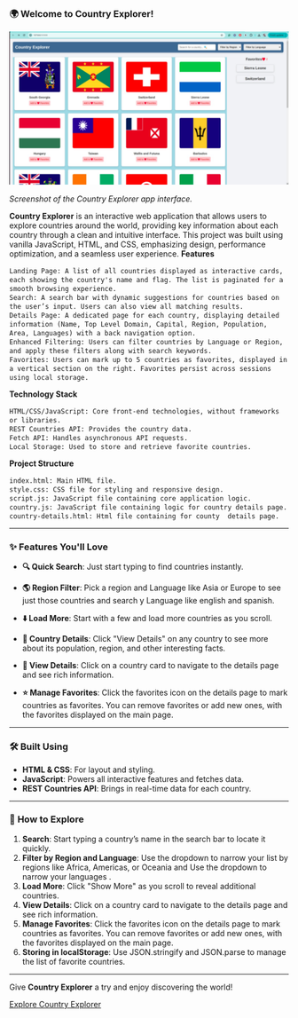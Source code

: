 ### 🌍 Welcome to **Country Explorer**!



![Country Explorer Screenshot](./assets/Image.png)

*Screenshot of the Country Explorer app interface.*


**Country Explorer** is an interactive web application that allows users to explore countries around the world, providing key information about each country through a clean and intuitive interface. This project was built using vanilla JavaScript, HTML, and CSS, emphasizing design, performance optimization, and a seamless user experience.
**Features**

    Landing Page: A list of all countries displayed as interactive cards, each showing the country's name and flag. The list is paginated for a smooth browsing experience.
    Search: A search bar with dynamic suggestions for countries based on the user’s input. Users can also view all matching results.
    Details Page: A dedicated page for each country, displaying detailed information (Name, Top Level Domain, Capital, Region, Population, Area, Languages) with a back navigation option.
    Enhanced Filtering: Users can filter countries by Language or Region, and apply these filters along with search keywords.
    Favorites: Users can mark up to 5 countries as favorites, displayed in a vertical section on the right. Favorites persist across sessions using local storage.

**Technology Stack**

    HTML/CSS/JavaScript: Core front-end technologies, without frameworks or libraries.
    REST Countries API: Provides the country data.
    Fetch API: Handles asynchronous API requests.
    Local Storage: Used to store and retrieve favorite countries.

**Project Structure**

    index.html: Main HTML file.
    style.css: CSS file for styling and responsive design.
    script.js: JavaScript file containing core application logic.
    country.js: JavaScript file containing logic for country details page.
    country-details.html: Html file containing for county  details page.
---

### ✨ **Features You'll Love**

- **🔍 Quick Search**: Just start typing to find countries instantly.
- **🌎 Region Filter**: Pick a region and Language like Asia or Europe to see just those countries and search y Language like english and spanish.
- **⬇️ Load More**: Start with a few and load more countries as you scroll.
- **📄 Country Details**: Click "View Details" on any country to see more about its population, region, and other interesting facts.
- **🔗 View Details**: Click on a country card to navigate to the details page and see rich information.


- **⭐ Manage Favorites**: Click the favorites icon on the details page to mark countries as favorites. You can remove favorites or add new ones, with the favorites displayed on the main page.

---

### 🛠️ **Built Using**

- **HTML & CSS**: For layout and styling.
- **JavaScript**: Powers all interactive features and fetches data.
- **REST Countries API**: Brings in real-time data for each country.

---

### 🚀 **How to Explore**

1. **Search**: Start typing a country’s name in the search bar to locate it quickly.
2. **Filter by Region and Language**: Use the dropdown to narrow your list by regions like Africa, Americas, or Oceania and Use the dropdown to narrow your languages .
3. **Load More**: Click "Show More" as you scroll to reveal additional countries.
4. **View Details**: Click on a country card to navigate to the details page and see rich information.
5. **Manage Favorites**: Click the favorites icon on the details page to mark countries as favorites. You can remove favorites or     add new ones, with the favorites displayed on the main page.
6. **Storing in localStorage**: Use JSON.stringify and JSON.parse to manage the list of favorite countries.

---

Give **Country Explorer** a try and enjoy discovering the world!

[Explore Country Explorer](https://country-explorer-woad-gamma.vercel.app/)

